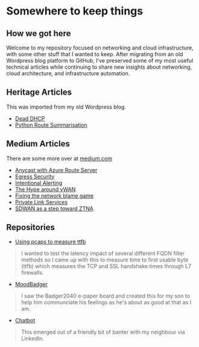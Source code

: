 # Somewhere to keep things

## How we got here
Welcome to my repository focused on networking and cloud infrastructure, with some other stuff that I wanted to keep. After migrating from an old Wordpress blog platform to GitHub, I've preserved some of my most useful technical articles while continuing to share new insights about networking, cloud architecture, and infrastructure automation.

## Heritage Articles
This was imported from my old Wordpress blog.

* [Dead DHCP](heritage/dead-dhcp.md)
* [Python Route Summarisation](heritage/python-route-summarisation.md)

## Medium Articles
There are some more over at [medium.com](https://medium.simonpainter.com)
* [Anycast with Azure Route Server](medium/anycast-route-server.md)
* [Egress Security](medium/egress-security.md)
* [Intentional Alerting](medium/intentional-alerting.md)
* [The Hype around vWAN](medium/vwan-hype.md)
* [Fixing the network blame game](medium/network-blame-game.md)
* [Private Link Services](medium/private-link-services.md)
* [SDWAN as a step toward ZTNA](medium/sdwan-strategic-step-to-ztna.md)

## Repositories
* [Using pcaps to measure ttfb](https://github.com/simonpainter/capture_latency)
> I wanted to test the latency impact of several different FQDN filter methods so I came up with this to measure time to first usable byte (ttfb) which measures the TCP and SSL handshake times through L7 firewalls.
* [MoodBadger](https://github.com/simonpainter/MoodBadger)
> I saw the Badger2040 e-paper board and created this for my son to help him communciate his feelings as he's about as good at that as I am. 
* [Chatbot](https://github.com/simonpainter/chatbot)
> This emerged out of a friendly bit of banter with my neighbour via LinkedIn. 
